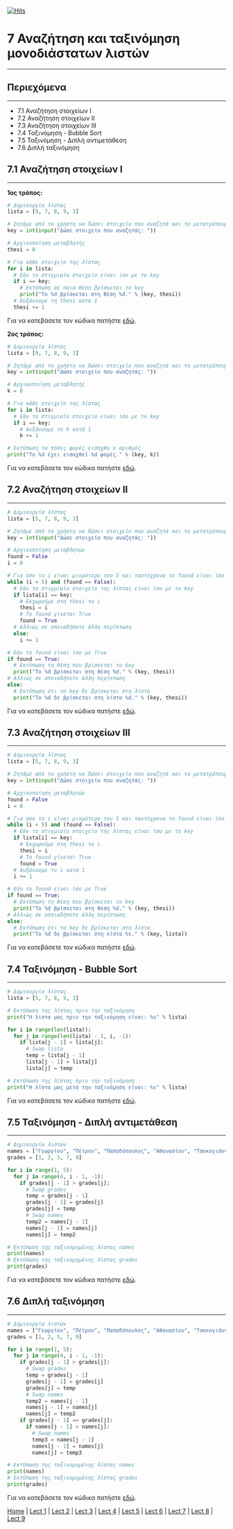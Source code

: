 [![Hits](https://hits.seeyoufarm.com/api/count/incr/badge.svg?url=https%3A%2F%2Fgithub.com%2FEffie375%2FTPTE_PLR&count_bg=%2379C83D&title_bg=%23555555&icon=&icon_color=%23E7E7E7&title=hits&edge_flat=false)](https://hits.seeyoufarm.com)

# 7 Αναζήτηση και ταξινόμηση μονοδιάστατων λιστών

---

## Περιεχόμενα

---

- 7.1 Αναζήτηση στοιχείων I
- 7.2 Αναζήτηση στοιχείων II
- 7.3 Αναζήτηση στοιχείων III
- 7.4 Ταξινόμηση - Bubble Sort
- 7.5 Ταξινόμηση - Διπλή αντιμετάθεση
- 7.6 Διπλή ταξινόμηση

## 7.1 Αναζήτηση στοιχείων I

---

**1ος τρόπος:**

```python
# Δημιουργία λίστας
lista = [9, 7, 8, 9, 3]

# Ζητάμε από το χρήστη να δώσει στοιχείο που αναζητά και το μετατρέπουμε σε ακέραιο
key = int(input("Δώσε στοιχείο που αναζητάς: "))

# Αρχικοποίηση μεταβλητής
thesi = 0

# Για κάθε στοιχείο της λίστας
for i in lista:
  # Εάν το στιγμιαίο στοιχείο είναι ίσο με το key
  if i == key:
    # Εκτύπωση σε ποια θέση βρίσκεται το key
    print("Το %d βρίσκεται στη θέση %d." % (key, thesi))
  # Αυξάνουμε τη thesi κατα 1
  thesi += 1
```

Για να κατεβάσετε τον κώδικα πατήστε [εδώ](source/lecture_07_example_1a.py).

**2ος τρόπος:**

```python
# Δημιουργία λίστας
lista = [9, 7, 8, 9, 3]

# Ζητάμε από το χρήστη να δώσει στοιχείο που αναζητά και το μετατρέπουμε σε ακέραιο
key = int(input("Δώσε στοιχείο που αναζητάς: "))

# Αρχικοποίηση μεταβλητής
k = 0

# Για κάθε στοιχείο της λίστας
for i in lista:
  # Εάν το στιγμιαίο στοιχείο είναι ίσο με το key
  if i == key:
    # Αυξάνουμε το k κατά 1
    k += 1

# Εκτύπωση το πόσες φορές εισήχθη ο αριθμός
print("Το %d έχει εισαχθεί %d φορές." % (key, k))
```

Για να κατεβάσετε τον κώδικα πατήστε [εδώ](source/lecture_07_example_1b.py).

## 7.2 Αναζήτηση στοιχείων II

---

```python
# Δημιουργία λίστας
lista = [5, 7, 8, 9, 3]

# Ζητάμε από το χρήστη να δώσει στοιχείο που αναζητά και το μετατρέπουμε σε ακέραιο
key = int(input("Δώσε στοιχείο που αναζητάς: "))

# Αρχικοποίηση μεταβλητών
found = False
i = 0

# Για όσο το i είναι μικρότερο του 5 και ταυτόχρονα το found είναι ίσο με False
while (i < 5) and (found == False):
  # Εάν το στιγμιαίο στοιχείο της λίστας είναι ίσο με το key
  if lista[i] == key:
    # Εκχωρούμε στη thesi το i
    thesi = i
    # Το found γίνεται True
    found = True
  # Αλλιώς σε οποιαδήποτε άλλη περίπτωση
  else:
    i += 1

# Εάν το found είναι ίσο με True
if found == True:
  # Εκτύπωση τη θέση που βρίσκεται το key
  print("Το %d βρίσκεται στη θέση %d." % (key, thesi))
# Αλλιώς σε οποιαδήποτε άλλη περίπτωση
else:
  # Εκτύπωση ότι το key δε βρίσκεται στη λίστα
  print("Το %d δε βρίσκεται στη λίστα %d." % (key, thesi))
```

Για να κατεβάσετε τον κώδικα πατήστε [εδώ](source/lecture_07_example_2.py).

## 7.3 Αναζήτηση στοιχείων III

---

```python
# Δημιουργία λίστας
lista = [5, 7, 8, 9, 3]

# Ζητάμε από το χρήστη να δώσει στοιχείο που αναζητά και το μετατρέπουμε σε ακέραιο
key = int(input("Δώσε στοιχείο που αναζητάς: "))

# Αρχικοποίηση μεταβλητών
found = False
i = 0

# Για όσο το i είναι μικρότερο του 5 και ταυτόχρονα το found είναι ίσο με False
while (i < 5) and (found == False):
  # Εάν το στιγμιαίο στοιχείο της λίστας είναι ίσο με το key
  if lista[i] == key:
    # Εκχωρούμε στη thesi το i
    thesi = i
    # Το found γίνεται True
    found = True
  # Αυξάνουμε το i κατά 1
  i += 1

# Εάν το found είναι ίσο με True
if found == True:
  # Εκτύπωση τη θέση που βρίσκεται το key
  print("Το %d βρίσκεται στη θέση %d." % (key, thesi))
# Αλλιώς σε οποιαδήποτε άλλη περίπτωση
else:
  # Εκτύπωση ότι το key δε βρίσκεται στη λίστα
  print("Το %d δε βρίσκεται στη λίστα %s." % (key, lista))
```

Για να κατεβάσετε τον κώδικα πατήστε [εδώ](source/lecture_07_example_3.py).

## 7.4 Ταξινόμηση - Bubble Sort

---

```python
# Δημιουργία λίστας
lista = [5, 7, 8, 9, 3]

# Εκτύπωση της λίστας πριν την ταξινόμηση
print("Η λίστα μας πριν την ταξινόμηση είναι: %s" % lista)

for i in range(len(lista)):
  for j in range(len(lista) - 1, i, -1):
    if lista[j - 1] > lista[j]:
      # Swap lista
      temp = lista[j - 1]
      lista[j - 1] = lista[j]
      lista[j] = temp

# Εκτύπωση της λίστας πριν την ταξινόμηση
print("Η λίστα μας μετά την ταξινόμηση είναι: %s" % lista)
```

Για να κατεβάσετε τον κώδικα πατήστε [εδώ](source/lecture_07_example_4.py).

## 7.5 Ταξινόμηση - Διπλή αντιμετάθεση

---

```python
# Δημιουργία λιστών
names = ["Γεωργίου", "Πέτρου", "Παπαδόπουλος", "Αθανασίου", "Τσακογιάννης"]
grades = [1, 2, 5, 7, 9]

for i in range(1, 5):
  for j in range(4, i - 1, -1):
    if grades[j - 1] > grades[j]:
      # Swap grades
      temp = grades[j - 1]
      grades[j - 1] = grades[j]
      grades[j] = temp
      # Swap names
      temp2 = names[j - 1]
      names[j - 1] = names[j]
      names[j] = temp2

# Εκτύπωση της ταξινομημένης λίστας names
print(names)
# Εκτύπωση της ταξινομημένης λίστας grades
print(grades)
```

Για να κατεβάσετε τον κώδικα πατήστε [εδώ](source/lecture_07_example_5.py).

## 7.6 Διπλή ταξινόμηση

---

```python
# Δημιουργία λιστών
names = ["Γεωργίου", "Πέτρου", "Παπαδόπουλος", "Αθανασίου", "Τσακογιάννης"]
grades = [1, 2, 5, 7, 9]

for i in range(1, 5):
  for j in range(4, i - 1, -1):
    if grades[j - 1] > grades[j]:
      # Swap grades
      temp = grades[j - 1]
      grades[j - 1] = grades[j]
      grades[j] = temp
      # Swap names
      temp2 = names[j - 1]
      names[j - 1] = names[j]
      names[j] = temp2
    if grades[j - 1] == grades[j]:
      if names[j - 1] > names[j]:
        # Swap names
        temp3 = names[j - 1]
        names[j - 1] = names[j]
        names[j] = temp3

# Εκτύπωση της ταξινομημένης λίστας names
print(names)
# Εκτύπωση της ταξινομημένης λίστας grades
print(grades)
```

Για να κατεβάσετε τον κώδικα πατήστε [εδώ](source/lecture_07_example_6.py).

[Home](../README.md) | [Lect 1](lecture_01.md) | [Lect 2](lecture_02.md) | [Lect 3](lecture_03.md) | [Lect 4](lecture_04.md) | [Lect 5](lecture_05.md) | [Lect 6](lecture_06.md) | [Lect 7](lecture_07.md) | [Lect 8](lecture_08.md) | [Lect 9](lecture_09.md)
